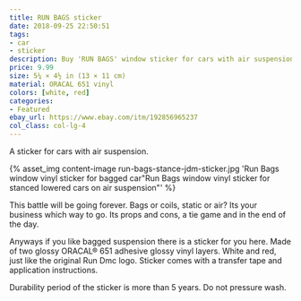 ```yaml
---
title: RUN BAGS sticker
date: 2018-09-25 22:50:51
tags:
- car
- sticker
description: Buy 'RUN BAGS' window sticker for cars with air suspension. Visually designed to look like RUN DMC logo.
price: 9.99
size: 5¼ × 4½ in (13 × 11 cm)
material: ORACAL 651 vinyl
colors: [white, red]
categories:
- Featured
ebay_url: https://www.ebay.com/itm/192856965237
col_class: col-lg-4
---
```


A sticker for cars with air suspension.

<!-- more -->
{% asset_img content-image run-bags-stance-jdm-sticker.jpg 'Run Bags window vinyl sticker for bagged car"Run Bags window vinyl sticker for stanced lowered cars on air suspension"' %}

This battle will be going forever. Bags or coils, static or air? Its your business which way to go. Its props and cons, a tie game and in the end of the day.

Anyways if you like bagged suspension there is a sticker for you here. Made of two glossy ORACAL® 651 adhesive glossy vinyl layers. White and red, just like the original Run Dmc logo. Sticker comes with a transfer tape and application instructions.

Durability period of the sticker is more than 5 years. Do not pressure wash.
